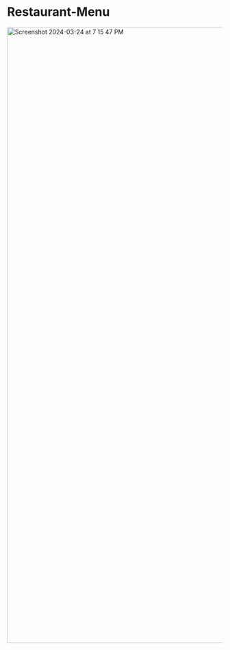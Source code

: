 # Restaurant-Menu

<img width="1434" alt="Screenshot 2024-03-24 at 7 15 47 PM" src="https://github.com/Dr-Supreme/Restaurant-Menu/assets/61564345/7af11fc8-b578-429b-9cf3-56ff926bb6be">

